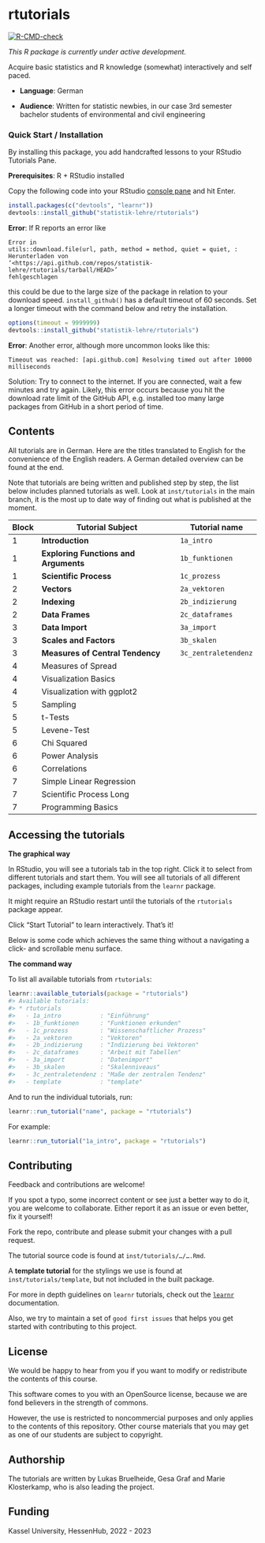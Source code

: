 
<!-- README.md is generated from README.Rmd. Please edit that file -->

# rtutorials

<!-- badges: start -->

[![R-CMD-check](https://github.com/statistik-lehre/rtutorials/actions/workflows/R-CMD-check.yaml/badge.svg)](https://github.com/statistik-lehre/rtutorials/actions/workflows/R-CMD-check.yaml)
<!-- badges: end -->

*This R package is currently under active development.*

Acquire basic statistics and R knowledge (somewhat) interactively and
self paced.

- **Language**: German

- **Audience**: Written for statistic newbies, in our case 3rd semester
  bachelor students of environmental and civil engineering

### Quick Start / Installation

By installing this package, you add handcrafted lessons to your RStudio
Tutorials Pane.

**Prerequisites**: R + RStudio installed

Copy the following code into your RStudio [console
pane](https://cengel.github.io/R-intro/backgroud.html#rstudio-console-and-command-prompt)
and hit Enter.

``` r
install.packages(c("devtools", "learnr"))
devtools::install_github("statistik-lehre/rtutorials")
```

**Error**: If R reports an error like

    Error in
    utils::download.file(url, path, method = method, quiet = quiet, :
    Herunterladen von
    ‘<https://api.github.com/repos/statistik-lehre/rtutorials/tarball/HEAD>’
    fehlgeschlagen

this could be due to the large size of the package in relation to your
download speed. `install_github()` has a default timeout of 60 seconds.
Set a longer timeout with the command below and retry the installation.

``` r
options(timeout = 9999999)
devtools::install_github("statistik-lehre/rtutorials")
```

**Error**: Another error, although more uncommon looks like this:

    Timeout was reached: [api.github.com] Resolving timed out after 10000 milliseconds

Solution: Try to connect to the internet. If you are connected, wait a
few minutes and try again. Likely, this error occurs because you hit the
download rate limit of the GitHub API, e.g. installed too many large
packages from GitHub in a short period of time.

## Contents

All tutorials are in German. Here are the titles translated to English
for the convenience of the English readers. A German detailed overview
can be found at the end.

Note that tutorials are being written and published step by step, the
list below includes planned tutorials as well. Look at `inst/tutorials`
in the main branch, it is the most up to date way of finding out what is
published at the moment.

| Block | Tutorial Subject                      | Tutorial name        |
|-------|---------------------------------------|----------------------|
| 1     | **Introduction**                      | `1a_intro`           |
| 1     | **Exploring Functions and Arguments** | `1b_funktionen`      |
| 1     | **Scientific Process**                | `1c_prozess`         |
| 2     | **Vectors**                           | `2a_vektoren`        |
| 2     | **Indexing**                          | `2b_indizierung`     |
| 2     | **Data Frames**                       | `2c_dataframes`      |
| 3     | **Data Import**                       | `3a_import`          |
| 3     | **Scales and Factors**                | `3b_skalen`          |
| 3     | **Measures of Central Tendency**      | `3c_zentraletendenz` |
| 4     | Measures of Spread                    |                      |
| 4     | Visualization Basics                  |                      |
| 4     | Visualization with ggplot2            |                      |
| 5     | Sampling                              |                      |
| 5     | t-Tests                               |                      |
| 5     | Levene-Test                           |                      |
| 6     | Chi Squared                           |                      |
| 6     | Power Analysis                        |                      |
| 6     | Correlations                          |                      |
| 7     | Simple Linear Regression              |                      |
| 7     | Scientific Process Long               |                      |
| 7     | Programming Basics                    |                      |

## Accessing the tutorials

**The graphical way**

In RStudio, you will see a tutorials tab in the top right. Click it to
select from different tutorials and start them. You will see all
tutorials of all different packages, including example tutorials from
the `learnr` package.

It might require an RStudio restart until the tutorials of the
`rtutorials` package appear.

Click “Start Tutorial” to learn interactively. That’s it!

Below is some code which achieves the same thing without a navigating a
click- and scrollable menu surface.

**The command way**

To list all available tutorials from `rtutorials`:

``` r
learnr::available_tutorials(package = "rtutorials")
#> Available tutorials:
#> * rtutorials
#>   - 1a_intro           : "Einführung"
#>   - 1b_funktionen      : "Funktionen erkunden"
#>   - 1c_prozess         : "Wissenschaftlicher Prozess"
#>   - 2a_vektoren        : "Vektoren"
#>   - 2b_indizierung     : "Indizierung bei Vektoren"
#>   - 2c_dataframes      : "Arbeit mit Tabellen"
#>   - 3a_import          : "Datenimport"
#>   - 3b_skalen          : "Skalenniveaus"
#>   - 3c_zentraletendenz : "Maße der zentralen Tendenz"
#>   - template           : "template"
```

And to run the individual tutorials, run:

``` r
learnr::run_tutorial("name", package = "rtutorials")
```

For example:

``` r
learnr::run_tutorial("1a_intro", package = "rtutorials")
```

## Contributing

Feedback and contributions are welcome!

If you spot a typo, some incorrect content or see just a better way to
do it, you are welcome to collaborate. Either report it as an issue or
even better, fix it yourself!

Fork the repo, contribute and please submit your changes with a pull
request.

The tutorial source code is found at `inst/tutorials/…/….Rmd`.

A **template tutorial** for the stylings we use is found at
`inst/tutorials/template`, but not included in the built package.

For more in depth guidelines on `learnr` tutorials, check out the
[`learnr`](https://rstudio.github.io/learnr/) documentation.

Also, we try to maintain a set of `good first issues` that helps you get
started with contributing to this project.

## License

We would be happy to hear from you if you want to modify or redistribute
the contents of this course.

This software comes to you with an OpenSource license, because we are
fond believers in the strength of commons.

However, the use is restricted to noncommercial purposes and only
applies to the contents of this repository. Other course materials that
you may get as one of our students are subject to copyright.

## Authorship

The tutorials are written by Lukas Bruelheide, Gesa Graf and Marie
Klosterkamp, who is also leading the project.

## Funding

Kassel University, HessenHub, 2022 - 2023

